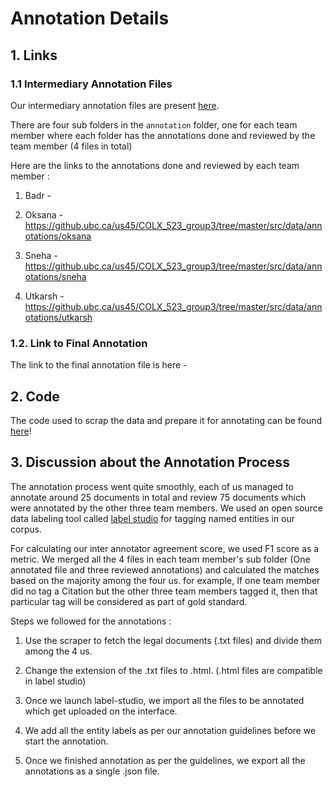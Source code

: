 # Annotation Details

## 1. Links 

### 1.1 Intermediary Annotation Files

Our intermediary annotation files are present [here](https://github.ubc.ca/us45/COLX_523_group3/tree/master/src/data/annotations).

There are four sub folders in the `annotation` folder, one for each team member where each folder has the annotations done and reviewed by the team member (4 files in total)

Here are the links to the annotations done and reviewed by each team member :

1) Badr -

2) Oksana - https://github.ubc.ca/us45/COLX_523_group3/tree/master/src/data/annotations/oksana

3) Sneha - https://github.ubc.ca/us45/COLX_523_group3/tree/master/src/data/annotations/sneha

4) Utkarsh - https://github.ubc.ca/us45/COLX_523_group3/tree/master/src/data/annotations/utkarsh

### 1.2. Link to Final Annotation

The link to the final annotation file is here - 

## 2. Code

The code used to scrap the data and prepare it for annotating can be found [here](https://github.ubc.ca/us45/COLX_523_group3/blob/master/src/scraper.py)!

## 3. Discussion about the Annotation Process

The annotation process went quite smoothly, each of us managed to annotate around 25 documents in total and review 75 documents which were annotated by the other three team members. We used an open source data labeling tool called [label studio](https://labelstud.io) for tagging named entities in our corpus.

For calculating our inter annotator agreement score, we used F1 score as a metric. We merged all the 4 files in each team member's sub folder (One annotated file and three reviewed annotations) and calculated the matches based on the majority among the four us. for example, If one team member did no tag a Citation but the other three team members tagged it, then that particular tag will be considered as part of gold standard.

Steps we followed for the annotations :

1) Use the scraper to fetch the legal documents (.txt files) and divide them among the 4 us.

2) Change the extension of the .txt files to .html. (.html files are compatible in label studio)

3) Once we launch label-studio, we import all the files to be annotated which get uploaded on the interface.

4) We add all the entity labels as per our annotation guidelines before we start the annotation.

5) Once we finished annotation as per the guidelines, we export all the annotations as a single .json file.